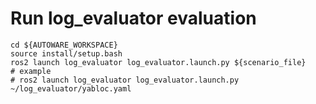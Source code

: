 # Run log_evaluator evaluation

```shell
cd ${AUTOWARE_WORKSPACE}
source install/setup.bash
ros2 launch log_evaluator log_evaluator.launch.py ${scenario_file}
# example
# ros2 launch log_evaluator log_evaluator.launch.py ~/log_evaluator/yabloc.yaml
```
